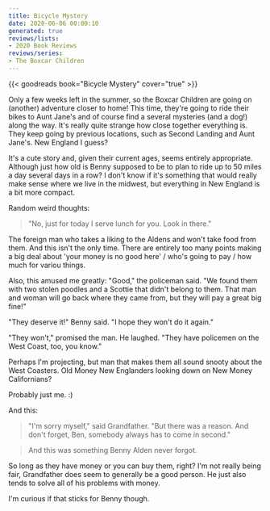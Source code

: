 ```yaml
---
title: Bicycle Mystery
date: 2020-06-06 00:00:10
generated: true
reviews/lists:
- 2020 Book Reviews
reviews/series:
- The Boxcar Children
---
```

{{< goodreads book="Bicycle Mystery" cover="true" >}}

Only a few weeks left in the summer, so the Boxcar Children are going on (another) adventure closer to home! This time, they're going to ride their bikes to Aunt Jane's and of course find a several mysteries (and a dog!) along the way. It's really quite strange how close together everything is. They keep going by previous locations, such as Second Landing and Aunt Jane's. New England I guess?  

It's a cute story and, given their current ages, seems entirely appropriate. Although just how old is Benny supposed to be to plan to ride up to 50 miles a day several days in a row? I don't know if it's something that would really make sense where we live in the midwest, but everything in New England is a bit more compact.  

<!--more-->

Random weird thoughts:  

> "No, just for today I serve lunch for you. Look in there."

The foreign man who takes a liking to the Aldens and won't take food from them. And this isn't the only time. There are entirely too many points making a big deal about 'your money is no good here' / who's going to pay / how much for variou things.  

Also, this amused me greatly:   "Good," the policeman said. "We found them with two stolen poodles and a Scottie that didn't belong to them. That man and woman will go back where they came from, but they will pay a great big fine!"  

"They deserve it!" Benny said. "I hope they won't do it again."  

"They won't," promised the man. He laughed. "They have policemen on the West Coast, too, you know."  

Perhaps I'm projecting, but man that makes them all sound snooty about the West Coasters. Old Money New Englanders looking down on New Money Californians?  

Probably just me. :)  

And this:  

> "I'm sorry myself," said Grandfather. "But there was a reason. And don't forget, Ben, somebody always has to come in second."  

> And this was something Benny Alden never forgot.  

So long as they have money or you can buy them, right? I'm not really being fair, Grandfather does seem to generally be a good person. He just also tends to solve all of his problems with money.  

I'm curious if that sticks for Benny though.


